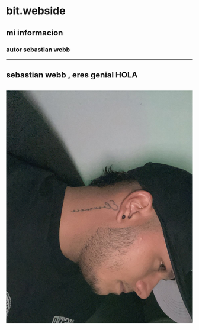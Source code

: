 # bit.webside
## mi informacion
### autor sebastian webb
---
sebastian webb , eres genial
HOLA
---
![imagen](ph.jpg)
----
